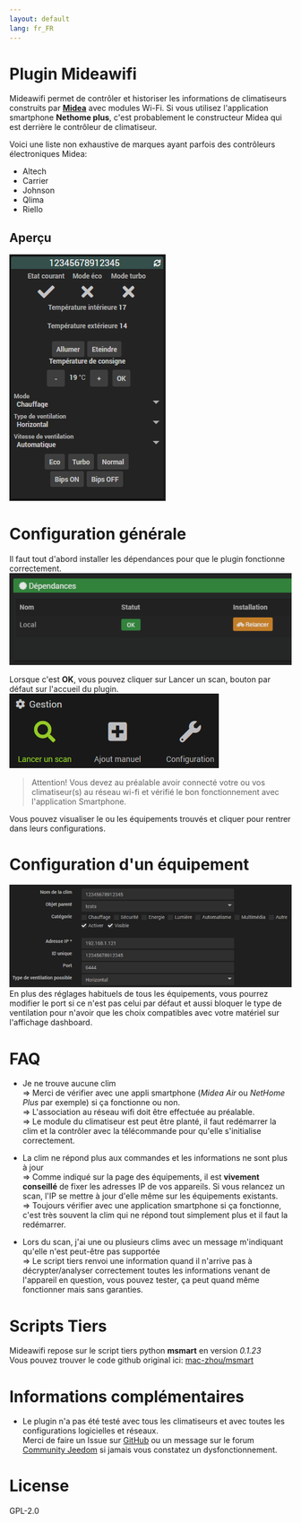 ```yaml
---
layout: default
lang: fr_FR
---
```


# Plugin Mideawifi


Mideawifi permet de contrôler et historiser les informations de climatiseurs construits par **[Midea](https://fr.wikipedia.org/wiki/Midea)** avec modules Wi-Fi. 
Si vous utilisez l'application smartphone **Nethome plus**, c'est probablement le constructeur Midea qui est derrière le contrôleur de climatiseur.  

Voici une liste non exhaustive de marques ayant parfois des contrôleurs électroniques Midea:  
- Altech  
- Carrier  
- Johnson  
- Qlima
- Riello  

## Aperçu  

![DASHBOARD VIEW](../img/equipement-dashboard.png)

# Configuration générale

Il faut tout d'abord installer les dépendances pour que le plugin fonctionne correctement.  
![DEPENDANCES](../img/dependances.png)

Lorsque c'est **OK**, vous pouvez cliquer sur Lancer un scan, bouton par défaut sur l'accueil du plugin.  
![LANCER SCAN](../img/lancer_scan.png)

> Attention! Vous devez au préalable avoir connecté votre ou vos climatiseur(s) au réseau wi-fi et vérifié le bon fonctionnement avec l'application Smartphone.  

Vous pouvez visualiser le ou les équipements trouvés et cliquer pour rentrer dans leurs configurations.

# Configuration d'un équipement

![CONFIGURATION EQUIPEMENT](../img/conf_equipement.png)  
En plus des réglages habituels de tous les équipements, vous pourrez modifier le port si ce n'est pas celui par défaut et aussi bloquer le type de ventilation pour n'avoir que les choix compatibles avec votre matériel sur l'affichage dashboard.

# FAQ
- Je ne trouve aucune clim  
    => Merci de vérifier avec une appli smartphone (*Midea Air* ou *NetHome Plus* par exemple) si ça fonctionne ou non.  
    => L'association au réseau wifi doit être effectuée au préalable.  
    => Le module du climatiseur est peut être planté, il faut redémarrer la clim et la contrôler avec la télécommande pour qu'elle s'initialise correctement.  

- La clim ne répond plus aux commandes et les informations ne sont plus à jour  
    => Comme indiqué sur la page des équipements, il est **vivement conseillé** de fixer les adresses IP de vos appareils. Si vous relancez un scan, l'IP se mettre à jour d'elle même sur les équipements existants.  
    => Toujours vérifier avec une application smartphone si ça fonctionne, c'est très souvent la clim qui ne répond tout simplement plus et il faut la redémarrer.  

- Lors du scan, j'ai une ou plusieurs clims avec un message m'indiquant qu'elle n'est peut-être pas supportée  
	=> Le script tiers renvoi une information quand il n'arrive pas à décrypter/analyser correctement toutes les informations venant de l'appareil en question, vous pouvez tester, ça peut quand même fonctionner mais sans garanties.


# Scripts Tiers

Mideawifi repose sur le script tiers python **msmart** en version *0.1.23*  
Vous pouvez trouver le code github original ici:  [mac-zhou/msmart](https://github.com/mac-zhou/midea-msmart/)

# Informations complémentaires

 - Le plugin n'a pas été testé avec tous les climatiseurs et avec toutes les configurations logicielles et réseaux.  
 Merci de faire un Issue sur [GitHub](https://github.com/ddelec24/mideawifi/issues) ou un message sur le forum [Community Jeedom](https://community.jeedom.com/) si jamais vous constatez un dysfonctionnement.



# License

GPL-2.0
